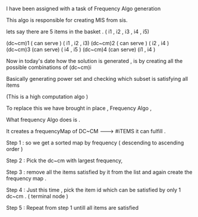 I have been assigned with a task of Frequency Algo generation 

This algo is responsible for creating MIS from sis. 

lets say there are 5 items in the basket . ( i1 , i2 , i3 , i4 , i5)

(dc~cm)1  ( can serve ) ( i1 , i2 , i3) 
(dc~cm)2  ( can serve ) ( i2 , i4 ) 
(dc~cm)3  (can serve) ( i4 , i5 ) 
(dc~cm)4  (can serve) (i1 , i4 ) 

Now in today's date how the solution is generated , is by creating all the possible combinations of (dc~cm)i 

Basically generating power set and checking which subset is satisfying all items 

(This is a high computation algo ) 


To replace this we have brought in place , Frequency Algo , 

What frequency Algo does is . 

It creates a frequencyMap of 
DC~CM ---> #iTEMS it can fulfill . 

Step 1 : 
so we get a sorted map by frequency ( descending to ascending order ) 

Step 2 : 
Pick the dc~cm with largest frequency, 

Step 3 : 
remove all the items satisfied by it from the list and again create the frequency map . 

Step 4 :
Just this time , pick the item id which can be satisfied by only 1 dc~cm . ( terminal node ) 

Step 5 : Repeat from step 1 untill all items are satisfied  
